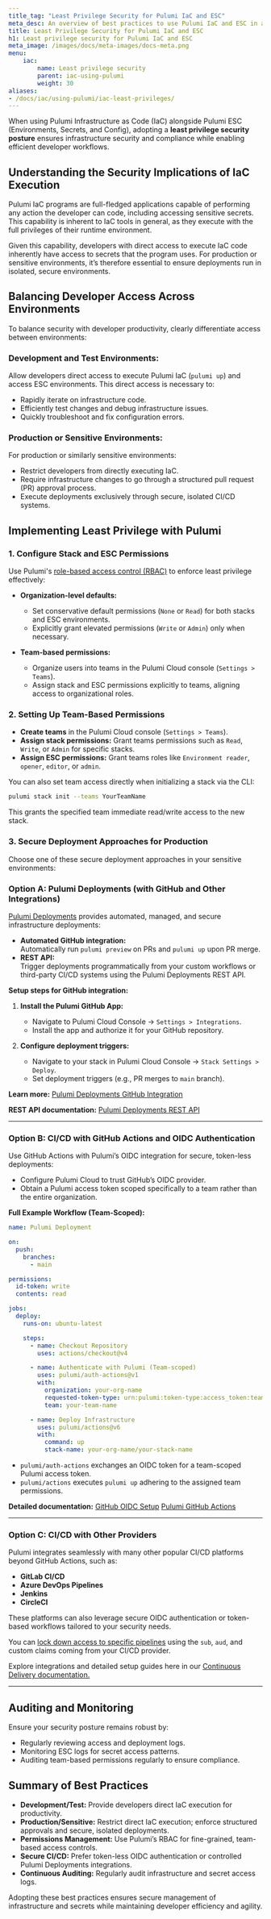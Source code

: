 ```yaml
---
title_tag: "Least Privilege Security for Pulumi IaC and ESC"
meta_desc: An overview of best practices to use Pulumi IaC and ESC in a least privilege environment
title: Least Privilege Security for Pulumi IaC and ESC
h1: Least privilege security for Pulumi IaC and ESC
meta_image: /images/docs/meta-images/docs-meta.png
menu:
    iac:
        name: Least privilege security
        parent: iac-using-pulumi
        weight: 30
aliases:
- /docs/iac/using-pulumi/iac-least-privileges/
---
```


When using Pulumi Infrastructure as Code (IaC) alongside Pulumi ESC (Environments, Secrets, and Config), adopting a **least privilege security posture** ensures infrastructure security and compliance while enabling efficient developer workflows.

## Understanding the Security Implications of IaC Execution

Pulumi IaC programs are full-fledged applications capable of performing any action the developer can code, including accessing sensitive secrets. This capability is inherent to IaC tools in general, as they execute with the full privileges of their runtime environment.

Given this capability, developers with direct access to execute IaC code inherently have access to secrets that the program uses. For production or sensitive environments, it’s therefore essential to ensure deployments run in isolated, secure environments.

## Balancing Developer Access Across Environments

To balance security with developer productivity, clearly differentiate access between environments:

### Development and Test Environments:

Allow developers direct access to execute Pulumi IaC (`pulumi up`) and access ESC environments. This direct access is necessary to:

- Rapidly iterate on infrastructure code.
- Efficiently test changes and debug infrastructure issues.
- Quickly troubleshoot and fix configuration errors.

### Production or Sensitive Environments:

For production or similarly sensitive environments:

- Restrict developers from directly executing IaC.
- Require infrastructure changes to go through a structured pull request (PR) approval process.
- Execute deployments exclusively through secure, isolated CI/CD systems.

## Implementing Least Privilege with Pulumi

### 1. Configure Stack and ESC Permissions

Use Pulumi's [role-based access control (RBAC)](/docs/pulumi-cloud/access-management/teams/) to enforce least privilege effectively:

- **Organization-level defaults:**
  - Set conservative default permissions (`None` or `Read`) for both stacks and ESC environments.
  - Explicitly grant elevated permissions (`Write` or `Admin`) only when necessary.

- **Team-based permissions:**
  - Organize users into teams in the Pulumi Cloud console (`Settings > Teams`).
  - Assign stack and ESC permissions explicitly to teams, aligning access to organizational roles.

### 2. Setting Up Team-Based Permissions

- **Create teams** in the Pulumi Cloud console (`Settings > Teams`).
- **Assign stack permissions:** Grant teams permissions such as `Read`, `Write`, or `Admin` for specific stacks.
- **Assign ESC permissions:** Grant teams roles like `Environment reader`, `opener`, `editor`, or `admin`.

You can also set team access directly when initializing a stack via the CLI:

```bash
pulumi stack init --teams YourTeamName
```

This grants the specified team immediate read/write access to the new stack.

### 3. Secure Deployment Approaches for Production

Choose one of these secure deployment approaches in your sensitive environments:

### Option A: Pulumi Deployments (with GitHub and Other Integrations)

[Pulumi Deployments](/docs/pulumi-cloud/deployments/) provides automated, managed, and secure infrastructure deployments:

- **Automated GitHub integration:**  
  Automatically run `pulumi preview` on PRs and `pulumi up` upon PR merge.
- **REST API:**  
  Trigger deployments programmatically from your custom workflows or third-party CI/CD systems using the Pulumi Deployments REST API.

**Setup steps for GitHub integration:**

1. **Install the Pulumi GitHub App:**
   - Navigate to Pulumi Cloud Console → `Settings > Integrations`.
   - Install the app and authorize it for your GitHub repository.

2. **Configure deployment triggers:**
   - Navigate to your stack in Pulumi Cloud Console → `Stack Settings > Deploy`.
   - Set deployment triggers (e.g., PR merges to `main` branch).

**Learn more:** [Pulumi Deployments GitHub Integration](/docs/iac/using-pulumi/continuous-delivery/github-app/)

**REST API documentation:** [Pulumi Deployments REST API](/docs/pulumi-cloud/reference/deployments/)

---

### Option B: CI/CD with GitHub Actions and OIDC Authentication

Use GitHub Actions with Pulumi’s OIDC integration for secure, token-less deployments:

- Configure Pulumi Cloud to trust GitHub’s OIDC provider.
- Obtain a Pulumi access token scoped specifically to a team rather than the entire organization.

**Full Example Workflow (Team-Scoped):**

```yaml
name: Pulumi Deployment

on:
  push:
    branches:
      - main

permissions:
  id-token: write
  contents: read

jobs:
  deploy:
    runs-on: ubuntu-latest

    steps:
      - name: Checkout Repository
        uses: actions/checkout@v4

      - name: Authenticate with Pulumi (Team-scoped)
        uses: pulumi/auth-actions@v1
        with:
          organization: your-org-name
          requested-token-type: urn:pulumi:token-type:access_token:team
          team: your-team-name

      - name: Deploy Infrastructure
        uses: pulumi/actions@v6
        with:
          command: up
          stack-name: your-org-name/your-stack-name
```

- `pulumi/auth-actions` exchanges an OIDC token for a team-scoped Pulumi access token.
- `pulumi/actions` executes `pulumi up` adhering to the assigned team permissions.

**Detailed documentation:**
[GitHub OIDC Setup](/docs/pulumi-cloud/access-management/oidc-client/github/)
[Pulumi GitHub Actions](/docs/iac/using-pulumi/continuous-delivery/github-actions/)

---

### Option C: CI/CD with Other Providers

Pulumi integrates seamlessly with many other popular CI/CD platforms beyond GitHub Actions, such as:

- **GitLab CI/CD**
- **Azure DevOps Pipelines**
- **Jenkins**
- **CircleCI**

These platforms can also leverage secure OIDC authentication or token-based workflows tailored to your security needs.

You can [lock down access to specific pipelines](/docs/pulumi-cloud/access-management/oidc/client/#configure-the-authorization-policies) using the `sub`, `aud`, and custom claims coming from your CI/CD provider.

Explore integrations and detailed setup guides here in our [Continuous Delivery documentation.](/docs/iac/using-pulumi/continuous-delivery/)

---

## Auditing and Monitoring

Ensure your security posture remains robust by:

- Regularly reviewing access and deployment logs.
- Monitoring ESC logs for secret access patterns.
- Auditing team-based permissions regularly to ensure compliance.

## Summary of Best Practices

- **Development/Test:** Provide developers direct IaC execution for productivity.
- **Production/Sensitive:** Restrict direct IaC execution; enforce structured approvals and secure, isolated deployments.
- **Permissions Management:** Use Pulumi’s RBAC for fine-grained, team-based access controls.
- **Secure CI/CD:** Prefer token-less OIDC authentication or controlled Pulumi Deployments integrations.
- **Continuous Auditing:** Regularly audit infrastructure and secret access logs.

Adopting these best practices ensures secure management of infrastructure and secrets while maintaining developer efficiency and agility.
